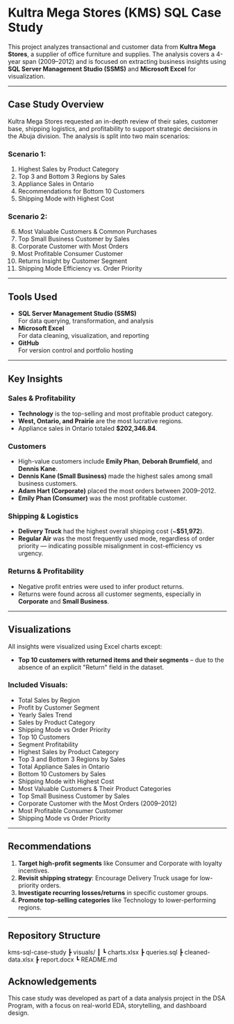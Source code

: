 # Kultra Mega Stores (KMS) SQL Case Study

This project analyzes transactional and customer data from **Kultra Mega Stores**, a supplier of office furniture and supplies. The analysis covers a 4-year span (2009–2012) and is focused on extracting business insights using **SQL Server Management Studio (SSMS)** and **Microsoft Excel** for visualization.

---

## Case Study Overview

Kultra Mega Stores requested an in-depth review of their sales, customer base, shipping logistics, and profitability to support strategic decisions in the Abuja division. The analysis is split into two main scenarios:

### Scenario 1:
1. Highest Sales by Product Category  
2. Top 3 and Bottom 3 Regions by Sales  
3. Appliance Sales in Ontario  
4. Recommendations for Bottom 10 Customers  
5. Shipping Mode with Highest Cost  

### Scenario 2:
6. Most Valuable Customers & Common Purchases  
7. Top Small Business Customer by Sales  
8. Corporate Customer with Most Orders  
9. Most Profitable Consumer Customer  
10. Returns Insight by Customer Segment  
11. Shipping Mode Efficiency vs. Order Priority  

---

## Tools Used

- **SQL Server Management Studio (SSMS)**  
  For data querying, transformation, and analysis  
- **Microsoft Excel**  
  For data cleaning, visualization, and reporting  
- **GitHub**  
  For version control and portfolio hosting

---

## Key Insights

### Sales & Profitability
- **Technology** is the top-selling and most profitable product category.
- **West, Ontario, and Prairie** are the most lucrative regions.
- Appliance sales in Ontario totaled **$202,346.84**.

### Customers
- High-value customers include **Emily Phan**, **Deborah Brumfield**, and **Dennis Kane**.
- **Dennis Kane (Small Business)** made the highest sales among small business customers.
- **Adam Hart (Corporate)** placed the most orders between 2009–2012.
- **Emily Phan (Consumer)** was the most profitable customer.

### Shipping & Logistics
- **Delivery Truck** had the highest overall shipping cost (~**$51,972**).
- **Regular Air** was the most frequently used mode, regardless of order priority — indicating possible misalignment in cost-efficiency vs urgency.

### Returns & Profitability
- Negative profit entries were used to infer product returns.
- Returns were found across all customer segments, especially in **Corporate** and **Small Business**.

---

## Visualizations

All insights were visualized using Excel charts except:
-  **Top 10 customers with returned items and their segments** – due to the absence of an explicit "Return" field in the dataset.

### Included Visuals:
- Total Sales by Region  
- Profit by Customer Segment  
- Yearly Sales Trend  
- Sales by Product Category  
- Shipping Mode vs Order Priority  
- Top 10 Customers  
- Segment Profitability
- Highest Sales by Product Category  
- Top 3 and Bottom 3 Regions by Sales  
- Total Appliance Sales in Ontario  
- Bottom 10 Customers by Sales  
- Shipping Mode with Highest Cost  
- Most Valuable Customers & Their Product Categories  
- Top Small Business Customer by Sales  
- Corporate Customer with the Most Orders (2009–2012)  
- Most Profitable Consumer Customer  
- Shipping Mode vs Order Priority

---

## Recommendations

1. **Target high-profit segments** like Consumer and Corporate with loyalty incentives.
2. **Revisit shipping strategy**: Encourage Delivery Truck usage for low-priority orders.
3. **Investigate recurring losses/returns** in specific customer groups.
4. **Promote top-selling categories** like Technology to lower-performing regions.

---

## Repository Structure

kms-sql-case-study
┣  visuals/
┃ ┗ charts.xlsx
┣  queries.sql
┣  cleaned-data.xlsx
┣  report.docx
┗  README.md

## Acknowledgements
This case study was developed as part of a data analysis project in the DSA Program, with a focus on real-world EDA, storytelling, and dashboard design.
